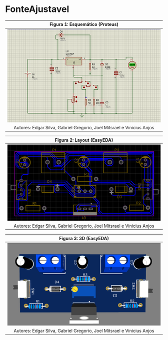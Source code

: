 # FonteAjustavel

|Figura 1: Esquemático (Proteus)|
|:-----:|
|![Esquematico](https://github.com/gbss31/FonteAjustavel/blob/main/Esquematico.PNG)|
|Autores: Edgar Silva, Gabriel Gregorio, Joel Mitsrael e Vinicius Anjos|



|Figura 2: Layout (EasyEDA)|
|:-----:|
|![Layout](https://github.com/gbss31/FonteAjustavel/blob/6d0529ed1ae6901dae333c27f0208ba51584bfbd/Layout.PNG)|
|Autores: Edgar Silva, Gabriel Gregorio, Joel Mitsrael e Vinicius Anjos|


|Figura 3: 3D (EasyEDA)|
|:-----:|
|![3D](https://github.com/gbss31/FonteAjustavel/blob/main/3D.PNG)|
|Autores: Edgar Silva, Gabriel Gregorio, Joel Mitsrael e Vinicius Anjos|
